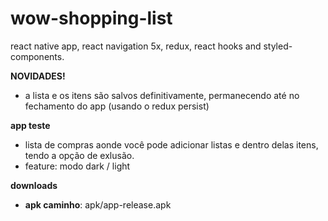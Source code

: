 # wow-shopping-list

react native app, react navigation 5x, redux, react hooks and styled-components.

<b>NOVIDADES!</b>

- a lista e os itens são salvos definitivamente, permanecendo até no fechamento do app (usando o redux persist)

<b>app teste</b>

- lista de compras aonde você pode adicionar listas e dentro delas itens, tendo a opção de exlusão.
- feature: modo dark / light

<b>downloads</b>

- <b>apk caminho</b>: apk/app-release.apk
